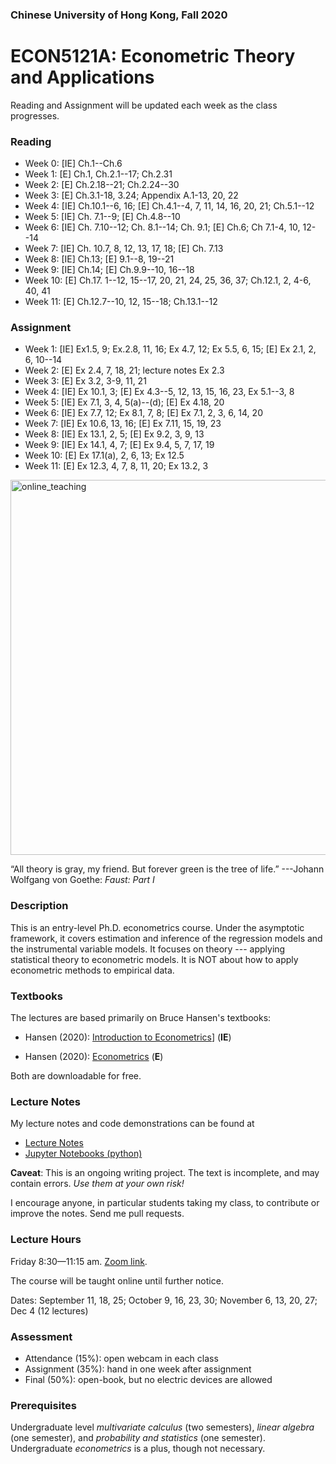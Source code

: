 ### Chinese University of Hong Kong, Fall 2020
# ECON5121A: Econometric Theory and Applications



Reading and Assignment will be updated each week as the class progresses.

### Reading

* Week 0: [IE] Ch.1--Ch.6
* Week 1: [E] Ch.1, Ch.2.1--17; Ch.2.31
* Week 2: [E] Ch.2.18--21; Ch.2.24--30
* Week 3: [E] Ch.3.1-18, 3.24; Appendix A.1-13, 20, 22
* Week 4: [IE] Ch.10.1--6, 16; [E] Ch.4.1--4, 7, 11, 14, 16, 20, 21; Ch.5.1--12
* Week 5: [IE] Ch. 7.1--9; [E] Ch.4.8--10
* Week 6: [IE] Ch. 7.10--12; Ch. 8.1--14; Ch. 9.1; [E] Ch.6; Ch 7.1-4, 10, 12--14
* Week 7: [IE] Ch. 10.7, 8, 12, 13, 17, 18; [E] Ch. 7.13
* Week 8: [IE] Ch.13; [E] 9.1--8, 19--21
* Week 9: [IE] Ch.14; [E] Ch.9.9--10, 16--18
* Week 10: [E] Ch.17. 1--12, 15--17, 20, 21, 24, 25, 36, 37; Ch.12.1, 2, 4-6, 40, 41
* Week 11: [E] Ch.12.7--10, 12, 15--18; Ch.13.1--12

### Assignment

* Week 1:  [IE] Ex1.5, 9; Ex.2.8, 11, 16; Ex 4.7, 12; Ex 5.5, 6, 15;  [E] Ex 2.1, 2, 6, 10--14
* Week 2: [E] Ex 2.4, 7, 18, 21; lecture notes Ex 2.3
* Week 3: [E] Ex 3.2, 3-9, 11, 21
* Week 4:  [IE] Ex 10.1, 3;  [E] Ex 4.3--5, 12, 13, 15, 16, 23, Ex 5.1--3, 8
* Week 5:  [IE] Ex 7.1, 3, 4, 5(a)--(d); [E] Ex 4.18, 20
* Week 6: [IE] Ex 7.7, 12; Ex 8.1, 7, 8; [E] Ex 7.1, 2, 3, 6, 14, 20
* Week 7: [IE] Ex 10.6, 13, 16; [E] Ex 7.11, 15, 19, 23
* Week 8: [IE] Ex 13.1, 2, 5; [E] Ex 9.2, 3, 9, 13
* Week 9: [IE] Ex 14.1, 4, 7; [E] Ex 9.4, 5, 7, 17, 19
* Week 10: [E] Ex 17.1(a), 2, 6, 13; Ex 12.5
* Week 11: [E] Ex 12.3, 4, 7, 8, 11, 20; Ex 13.2, 3



<img src="https://github.com/zhentaoshi/Econ5121A/blob/master/online_teaching.JPG" alt="online_teaching" width="600"/>

“All theory is gray, my friend. But forever green is the tree of life.”
---Johann Wolfgang von Goethe: *Faust: Part I*





### Description

This is an entry-level Ph.D. econometrics course. Under the asymptotic framework, it covers estimation and inference of the regression models and the instrumental variable models. It focuses on theory --- applying statistical theory to econometric models. It is NOT about how to apply econometric methods to empirical data.



### Textbooks

The lectures are based primarily on Bruce Hansen's textbooks:

* Hansen (2020): [Introduction to Econometrics](https://www.ssc.wisc.edu/~bhansen/probability/)] (**IE**)

* Hansen (2020): [Econometrics](http://www.ssc.wisc.edu/~bhansen/econometrics/) (**E**) 

Both are downloadable for free.




### Lecture Notes

My lecture notes and code demonstrations can be found at

* [Lecture Notes](https://github.com/zhentaoshi/Econ5121A/tree/master/lec_notes_lyx)
* [Jupyter Notebooks (python)](https://mybinder.org/v2/gh/zhentaoshi/Econ5121A/master)

**Caveat**: This is an ongoing writing project. The text is incomplete, and may contain errors.
*Use them at your own risk!*

I encourage anyone, in particular students taking my class, to contribute or improve the notes. Send me pull requests.



### Lecture Hours

Friday 8:30—11:15 am. [Zoom link](https://cuhk.zoom.us/j/92063037640).

The course will be taught online until further notice.

Dates: September 11, 18, 25; October 9, 16, 23, 30; November 6, 13, 20, 27; Dec 4 (12 lectures)



### Assessment

* Attendance (15%): open webcam in each class
* Assignment (35%): hand in one week after assignment
* Final (50%): open-book, but no electric devices are allowed



### Prerequisites

Undergraduate level *multivariate calculus* (two semesters), *linear algebra* (one semester), and *probability and statistics* (one semester). Undergraduate *econometrics* is a plus, though not necessary.

